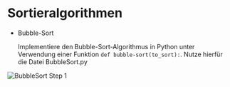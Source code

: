 # Sortieralgorithmen
* Bubble-Sort
  
  Implementiere den Bubble-Sort-Algorithmus in Python unter Verwendung einer Funktion `def bubble-sort(to_sort):`. Nutze hierfür die Datei BubbleSort.py

![BubbleSort Step 1]([https://github.com/[username]/[reponame]/blob/[branch]/image.jpg](https://github.com/masa-gymmich/Sorting-Algorithms/blob/main/BubbleSort1.png)https://github.com/masa-gymmich/Sorting-Algorithms/blob/main/BubbleSort1.png?raw=true)
